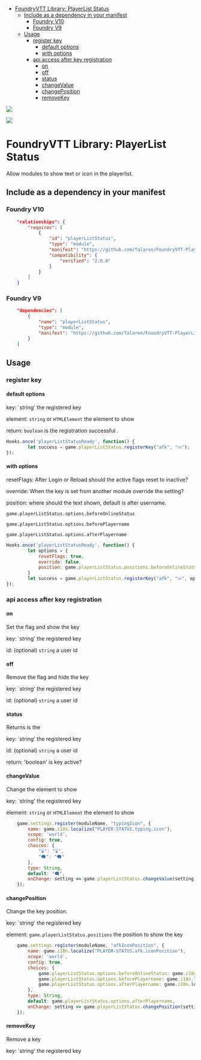 - [FoundryVTT Library: PlayerList Status](#foundryvtt-library--playerlist-status)
  * [Include as a dependency in your manifest](#include-as-a-dependency-in-your-manifest)
    + [Foundry V10](#foundry-v10)
    + [Foundry V9](#foundry-v9)
  * [Usage](#usage)
    + [register key](#register-key)
      - [default options](#default-options)
      - [with options](#with-options)
    + [api access after key registration](#api-access-after-key-registration)
      - [on](#on)
      - [off](#off)
      - [status](#status)
      - [changeValue](#changevalue)
      - [changePosition](#changeposition)
      - [removeKey](#removekey)

![](https://img.shields.io/badge/Foundry-9.269-ready)

![](https://img.shields.io/badge/Foundry-10.275-ready)

# FoundryVTT Library: PlayerList Status

Allow modules to show text or icon in the playerlist.

## Include as a dependency in your manifest

### Foundry V10

```json
	"relationships": {
		"requires": [
			{
				"id": "playerListStatus",
				"type": "module",
				"manifest": "https://github.com/Talaren/FoundryVTT-PlayerListStatus/releases/latest/download/module.json",
				"compatibility": {
					"verified": "2.0.0"
				}
			}
		]
	}
```

### Foundry V9

```json
	"dependencies": [
		{
			"name": "playerListStatus",
			"type": "module",
			"manifest": "https://github.com/Talaren/FoundryVTT-PlayerListStatus/releases/latest/download/module.json"
		}
	]
```

## Usage

### register key

#### default options

key: `string' the registered key

element: `string` or `HTMLElement` the element to show

return: `boolean` is the registration successful
.

```js
Hooks.once('playerListStatusReady', function() {
		let success = game.playerListStatus.registerKey("afk", "💤");
});

```


#### with options

resetFlags: After Login or Reload should the active flags reset to inactive?

override: When the key is set from another module override the setting?

position: where should the text shown, default is after username.

`game.playerListStatus.options.beforeOnlineStatus`

`game.playerListStatus.options.beforePlayername`

`game.playerListStatus.options.afterPlayername`


```js
Hooks.once('playerListStatusReady', function() {
		let options = {
			resetFlags: true,
			override: false,
			position: game.playerListStatus.positions.beforeOnlineStatus
		}
		let success = game.playerListStatus.registerKey("afk", "💤", options);
});

```

### api access after key registration


#### on

Set the flag and show the key


key: `string' the registered key

id: (optional) `string` a user id


#### off

Remove the flag and hide the key


key: `string' the registered key

id: (optional) `string` a user id


#### status

Returns is the


key: `string' the registered key


id: (optional) `string` a user id

return: 'boolean' is key active?


#### changeValue

Change the element to show


key: `string' the registered key

element: `string` or `HTMLElement` the element to show



```js
	game.settings.register(moduleName, "typingIcon", {
		name: game.i18n.localize("PLAYER-STATUS.typing.icon"),
		scope: 'world',
		config: true,
		choices: {
			"⌛": "⌛",
			"🗨️": "🗨️"
		},
		type: String,
		default: "🗨️",
		onChange: setting => game.playerListStatus.changeValue(setting)
	});

```


#### changePosition

Change the key position.


key: `string' the registered key

element: `game.playerListStatus.positions` the position to show the key



```js
	game.settings.register(moduleName, "afkIconPosition", {
		name: game.i18n.localize("PLAYER-STATUS.afk.iconPosition"),
		scope: 'world',
		config: true,
		choices: {
			game.playerListStatus.options.beforeOnlineStatus: game.i18n.localize("PLAYER-STATUS.iconPosition.beforeOnline"),
			game.playerListStatus.options.beforePlayername: game.i18n.localize("PLAYER-STATUS.iconPosition.afterOnline"),
			game.playerListStatus.options.afterPlayername: game.i18n.localize("PLAYER-STATUS.iconPosition.afterName")
		},
		type: String,
		default: game.playerListStatus.options.afterPlayername,
		onChange: setting => game.playerListStatus.changePosition(setting)
	});

```


#### removeKey

Remove a key

key: `string' the registered key
